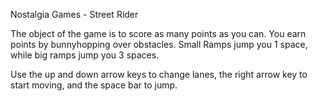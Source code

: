 Nostalgia Games - Street Rider

The object of the game is to score as many points as you can. You earn points by bunnyhopping over obstacles. Small Ramps jump you 1 space, while big ramps jump you 3 spaces.

Use the up and down arrow keys to change lanes, the right arrow key to start moving, and the space bar to jump.

